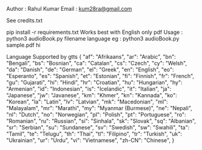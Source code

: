 Author : Rahul Kumar
Email : kum28ra@gmail.com

See credits.txt

pip install -r requirements.txt
Works best with English only pdf
Usage :
python3 audioBook.py filename language
eg :
python3 audioBook.py sample.pdf hi

Language Supported by gtts
{
    "af": "Afrikaans",
    "ar": "Arabic",
    "bn": "Bengali",
    "bs": "Bosnian",
    "ca": "Catalan",
    "cs": "Czech",
    "cy": "Welsh",
    "da": "Danish",
    "de": "German",
    "el": "Greek",
    "en": "English",
    "eo": "Esperanto",
    "es": "Spanish",
    "et": "Estonian",
    "fi": "Finnish",
    "fr": "French",
    "gu": "Gujarati",
    "hi": "Hindi",
    "hr": "Croatian",
    "hu": "Hungarian",
    "hy": "Armenian",
    "id": "Indonesian",
    "is": "Icelandic",
    "it": "Italian",
    "ja": "Japanese",
    "jw": "Javanese",
    "km": "Khmer",
    "kn": "Kannada",
    "ko": "Korean",
    "la": "Latin",
    "lv": "Latvian",
    "mk": "Macedonian",
    "ml": "Malayalam",
    "mr": "Marathi",
    "my": "Myanmar (Burmese)",
    "ne": "Nepali",
    "nl": "Dutch",
    "no": "Norwegian",
    "pl": "Polish",
    "pt": "Portuguese",
    "ro": "Romanian",
    "ru": "Russian",
    "si": "Sinhala",
    "sk": "Slovak",
    "sq": "Albanian",
    "sr": "Serbian",
    "su": "Sundanese",
    "sv": "Swedish",
    "sw": "Swahili",
    "ta": "Tamil",
    "te": "Telugu",
    "th": "Thai",
    "tl": "Filipino",
    "tr": "Turkish",
    "uk": "Ukrainian",
    "ur": "Urdu",
    "vi": "Vietnamese",
    "zh-CN": "Chinese",
}
